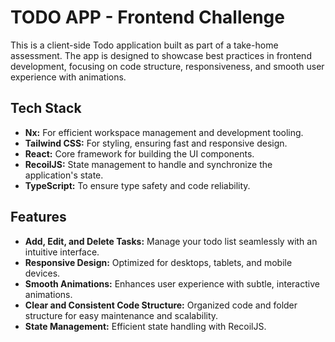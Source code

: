 # TODO APP - Frontend Challenge
This is a client-side Todo application built as part of a take-home assessment. The app is designed to showcase best practices in frontend development, focusing on code structure, responsiveness, and smooth user experience with animations.

## Tech Stack
- **Nx:** For efficient workspace management and development tooling.
- **Tailwind CSS:** For styling, ensuring fast and responsive design.
- **React:** Core framework for building the UI components.
- **RecoilJS:** State management to handle and synchronize the application's state.
- **TypeScript:** To ensure type safety and code reliability.

## Features
- **Add, Edit, and Delete Tasks:** Manage your todo list seamlessly with an intuitive interface.
- **Responsive Design:** Optimized for desktops, tablets, and mobile devices.
- **Smooth Animations:** Enhances user experience with subtle, interactive animations.
- **Clear and Consistent Code Structure:** Organized code and folder structure for easy maintenance and scalability.
- **State Management:** Efficient state handling with RecoilJS.

